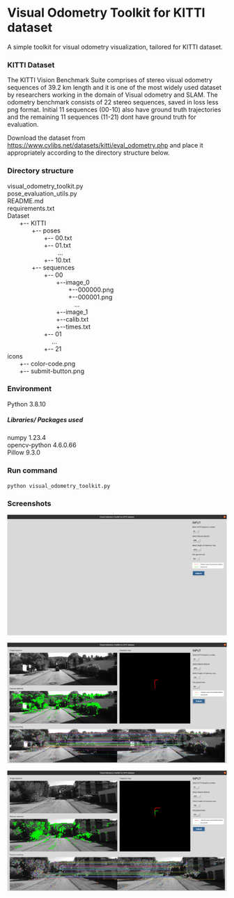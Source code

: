 # Visual Odometry Toolkit for KITTI dataset

A simple toolkit for visual odometry visualization, tailored for KITTI dataset.

### KITTI Dataset 

The KITTI Vision Benchmark Suite comprises of stereo visual odometry sequences of 39.2 km length and it is one of the most widely used dataset by researchers working in the domain of Visual odometry and SLAM. The odometry benchmark consists of 22 stereo sequences, saved in loss less png format. Initial 11 sequences (00-10) also have ground truth trajectories and the remaining 11 sequences (11-21) dont have ground truth for evaluation.

Download the dataset from https://www.cvlibs.net/datasets/kitti/eval_odometry.php and place it appropriately according to the directory structure below.

### Directory structure

visual_odometry_toolkit.py\
pose_evaluation_utils.py\
README.md\
requirements.txt\
Dataset\
&emsp;&emsp;+-- KITTI\
&emsp;&emsp;&emsp;&emsp;+-- poses\
&emsp;&emsp;&emsp;&emsp;&emsp;&emsp;+-- 00.txt\
&emsp;&emsp;&emsp;&emsp;&emsp;&emsp;+-- 01.txt\
&emsp;&emsp;&emsp;&emsp;&emsp;&emsp;&emsp;&emsp; ...\
&emsp;&emsp;&emsp;&emsp;&emsp;&emsp;+-- 10.txt\
&emsp;&emsp;&emsp;&emsp;+-- sequences\
&emsp;&emsp;&emsp;&emsp;&emsp;&emsp;+-- 00\
&emsp;&emsp;&emsp;&emsp;&emsp;&emsp;&emsp;&emsp;+--image_0\
&emsp;&emsp;&emsp;&emsp;&emsp;&emsp;&emsp;&emsp;&emsp;&emsp;+--000000.png\
&emsp;&emsp;&emsp;&emsp;&emsp;&emsp;&emsp;&emsp;&emsp;&emsp;+--000001.png\
&emsp;&emsp;&emsp;&emsp;&emsp;&emsp;&emsp;&emsp;&emsp;&emsp;&emsp;...\
&emsp;&emsp;&emsp;&emsp;&emsp;&emsp;&emsp;&emsp;+--image_1\
&emsp;&emsp;&emsp;&emsp;&emsp;&emsp;&emsp;&emsp;+--calib.txt\
&emsp;&emsp;&emsp;&emsp;&emsp;&emsp;&emsp;&emsp;+--times.txt\
&emsp;&emsp;&emsp;&emsp;&emsp;&emsp;+-- 01\
&emsp;&emsp;&emsp;&emsp;&emsp;&emsp;&emsp; ...\
&emsp;&emsp;&emsp;&emsp;&emsp;&emsp;+-- 21\
icons\
&emsp;&emsp;+-- color-code.png\
&emsp;&emsp;+-- submit-button.png

### Environment

Python 3.8.10

##### Libraries/ Packages used

numpy 1.23.4\
opencv-python 4.6.0.66\
Pillow 9.3.0

### Run command

`python visual_odometry_toolkit.py`

### Screenshots

![image](Screenshots/input_window.png)

![image](Screenshots/vot_without_gt.png)

![image](Screenshots/vot_with_gt.png)